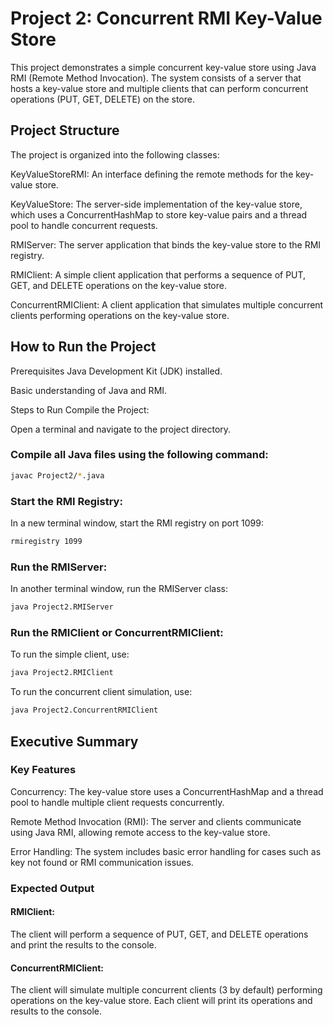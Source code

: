 # Project 2: Concurrent RMI Key-Value Store

This project demonstrates a simple concurrent key-value store using Java RMI (Remote Method Invocation). The system consists of a server that hosts a key-value store and multiple clients that can perform concurrent operations (PUT, GET, DELETE) on the store.

## Project Structure
The project is organized into the following classes:

KeyValueStoreRMI: An interface defining the remote methods for the key-value store.

KeyValueStore: The server-side implementation of the key-value store, which uses a ConcurrentHashMap to store key-value pairs and a thread pool to handle concurrent requests.

RMIServer: The server application that binds the key-value store to the RMI registry.

RMIClient: A simple client application that performs a sequence of PUT, GET, and DELETE operations on the key-value store.

ConcurrentRMIClient: A client application that simulates multiple concurrent clients performing operations on the key-value store.


## How to Run the Project
Prerequisites
Java Development Kit (JDK) installed.

Basic understanding of Java and RMI.

Steps to Run
Compile the Project:

Open a terminal and navigate to the project directory.

### Compile all Java files using the following command:

```bash
javac Project2/*.java
```

### Start the RMI Registry:

In a new terminal window, start the RMI registry on port 1099:
```bash
rmiregistry 1099
```


### Run the RMIServer:

In another terminal window, run the RMIServer class:
```bash
java Project2.RMIServer
```

### Run the RMIClient or ConcurrentRMIClient:

To run the simple client, use:
```bash
java Project2.RMIClient
```

To run the concurrent client simulation, use:
```bash
java Project2.ConcurrentRMIClient
```

## Executive Summary 
### Key Features 
Concurrency: The key-value store uses a ConcurrentHashMap and a thread pool to handle multiple client requests concurrently.

Remote Method Invocation (RMI): The server and clients communicate using Java RMI, allowing remote access to the key-value store.

Error Handling: The system includes basic error handling for cases such as key not found or RMI communication issues.

### Expected Output
#### RMIClient:

The client will perform a sequence of PUT, GET, and DELETE operations and print the results to the console.

#### ConcurrentRMIClient:

The client will simulate multiple concurrent clients (3 by default) performing operations on the key-value store. Each client will print its operations and results to the console.
